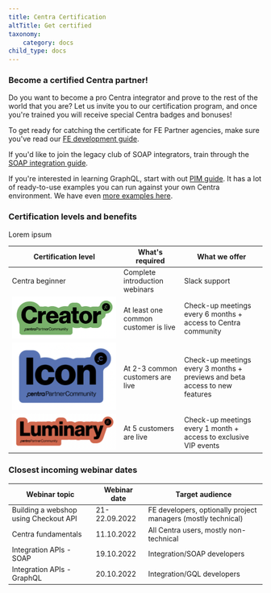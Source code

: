```yaml
---
title: Centra Certification
altTitle: Get certified
taxonomy:
    category: docs
child_type: docs
---
```


### Become a certified Centra partner!

Do you want to become a pro Centra integrator and prove to the rest of the world that you are? Let us invite you to our certification program, and once you're trained you will receive special Centra badges and bonuses!

To get ready for catching the certificate for FE Partner agencies, make sure you've read our [FE development guide](/fe-development/fe-elements).

If you'd like to join the legacy club of SOAP integrators, train through the [SOAP integration guide](/guides/erp-integration).

If you're interested in learning GraphQL, start with out [PIM guide](/guides/pim-gql-integration). It has a lot of ready-to-use examples you can run against your own Centra environment. We have even [more examples here](/api-references/graphql-integration-api/examples).

### Certification levels and benefits

Lorem ipsum

| **Certification level** | **What's required** | **What we offer** |
| --- | --- | --- |
| Centra beginner | Complete introduction webinars | Slack support |
| ![](cert-lvl-1.png) | At least one common customer is live | Check-up meetings every 6 months + access to Centra community |
| ![](cert-lvl-2.png) | At 2-3 common customers are live | Check-up meetings every 3 months + previews and beta access to new features |
| ![](cert-lvl-3.png) | At 5 customers are live | Check-up meetings every 1 month + access to exclusive VIP events |

### Closest incoming webinar dates

| Webinar topic | Webinar date | Target audience |
| --- | --- | --- |
| Building a webshop using Checkout API | 21-22.09.2022 | FE developers, optionally project managers (mostly technical) |
| Centra fundamentals | 11.10.2022 | All Centra users, mostly non-technical |
| Integration APIs - SOAP | 19.10.2022 | Integration/SOAP developers |
| Integration APIs - GraphQL | 20.10.2022 | Integration/GQL developers |
